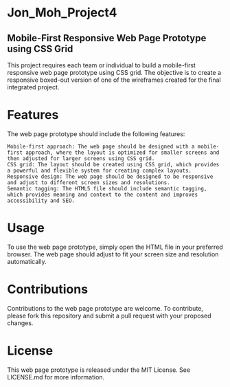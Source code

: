 # Jon_Moh_Project4
## Mobile-First Responsive Web Page Prototype using CSS Grid

This project requires each team or individual to build a mobile-first responsive web page prototype using CSS grid. The objective is to create a responsive boxed-out version of one of the wireframes created for the final integrated project.

# Features

The web page prototype should include the following features:

    Mobile-first approach: The web page should be designed with a mobile-first approach, where the layout is optimized for smaller screens and then adjusted for larger screens using CSS grid.
    CSS grid: The layout should be created using CSS grid, which provides a powerful and flexible system for creating complex layouts.
    Responsive design: The web page should be designed to be responsive and adjust to different screen sizes and resolutions.
    Semantic tagging: The HTML5 file should include semantic tagging, which provides meaning and context to the content and improves accessibility and SEO.

# Usage

To use the web page prototype, simply open the HTML file in your preferred browser. The web page should adjust to fit your screen size and resolution automatically.

# Contributions

Contributions to the web page prototype are welcome. To contribute, please fork this repository and submit a pull request with your proposed changes.

# License

This web page prototype is released under the MIT License. See LICENSE.md for more information.
